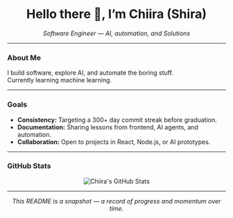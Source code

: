 <h1 align="center">Hello there 👋, I’m Chiira (Shira)</h1>

<p align="center">
  <em>Software Engineer — AI, automation, and Solutions </em>
</p>

---

### About Me  
I build software, explore AI, and automate the boring stuff.  
Currently learning machine learning.

---

### Goals  
- **Consistency:** Targeting a 300+ day commit streak before graduation.  
- **Documentation:** Sharing lessons from frontend, AI agents, and automation.  
- **Collaboration:** Open to projects in React, Node.js, or AI prototypes.

---

### GitHub Stats  
<p align="center">
  <img 
    src="https://github-readme-stats.vercel.app/api?username=shiramwangi&show_icons=true&theme=default&hide_border=true" 
    alt="Chiira's GitHub Stats" 
  />
</p>

---

<p align="center">
  <em>This README is a snapshot — a record of progress and momentum over time.</em>
</p>
